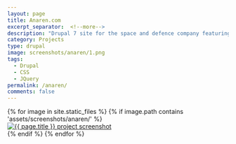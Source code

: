 ```yaml
---
layout: page
title: Anaren.com
excerpt_separator:  <!--more-->
description: "Drupal 7 site for the space and defence company featuring product tables with over 700 products, landing pages on supported markets, and content reviewed by stake-holders."
category: Projects
type: drupal
image: screenshots/anaren/1.png
tags:
  - Drupal
  - CSS
  - JQuery 
permalink: /anaren/
comments: false
---
```


<div class="owl-carousel owl-theme">
	{% for image in site.static_files %}
	    {% if image.path contains 'assets/screenshots/anaren/' %}
	    <div> 
	    	<a href="{{ site.baseurl }}{{ image.path }}" >
	        	<img src="{{ site.baseurl }}{{ image.path }}" alt="{{ page.title }} project screenshot" />
	    	</a>
	    </div>
	    {% endif %}
	{% endfor %}
</div>

<script type="text/javascript">
    function run(agent) {
  agent.show();

  // add stuff here:
  agent.play("GestureUp");
  agent.speak("Feel free to click the images to check them out full screen.");

  setTimeout(function() {
    agent.play("CheckingSomething");

    setTimeout(function() {
      agent.play('Congratulate');

      setTimeout(function() {
        agent.speak("Hello 1997!");

        agent.play("Pleased");

      }, 2000);
    }, 4000);
  }, 3000);
}

document.addEventListener('DOMContentLoaded', function() {
  clippy.load('Clippy', run);
});
</script>